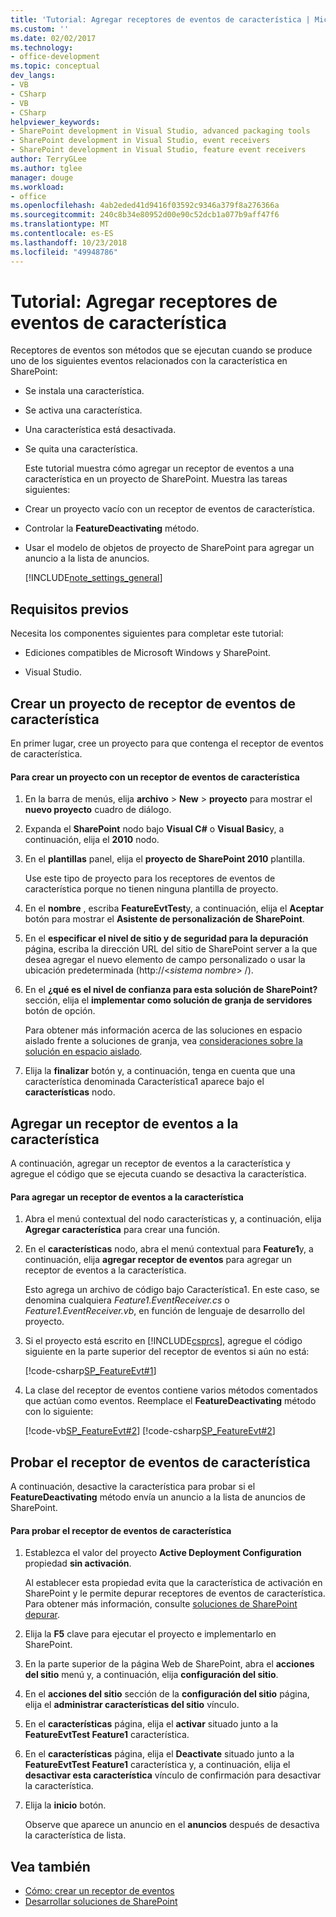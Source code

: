 ```yaml
---
title: 'Tutorial: Agregar receptores de eventos de característica | Microsoft Docs'
ms.custom: ''
ms.date: 02/02/2017
ms.technology:
- office-development
ms.topic: conceptual
dev_langs:
- VB
- CSharp
- VB
- CSharp
helpviewer_keywords:
- SharePoint development in Visual Studio, advanced packaging tools
- SharePoint development in Visual Studio, event receivers
- SharePoint development in Visual Studio, feature event receivers
author: TerryGLee
ms.author: tglee
manager: douge
ms.workload:
- office
ms.openlocfilehash: 4ab2eded41d9416f03592c9346a379f8a276366a
ms.sourcegitcommit: 240c8b34e80952d00e90c52dcb1a077b9aff47f6
ms.translationtype: MT
ms.contentlocale: es-ES
ms.lasthandoff: 10/23/2018
ms.locfileid: "49948786"
---
```

# <a name="walkthrough-add-feature-event-receivers"></a>Tutorial: Agregar receptores de eventos de característica
  Receptores de eventos son métodos que se ejecutan cuando se produce uno de los siguientes eventos relacionados con la característica en SharePoint:

- Se instala una característica.

- Se activa una característica.

- Una característica está desactivada.

- Se quita una característica.

  Este tutorial muestra cómo agregar un receptor de eventos a una característica en un proyecto de SharePoint. Muestra las tareas siguientes:

- Crear un proyecto vacío con un receptor de eventos de característica.

- Controlar la **FeatureDeactivating** método.

- Usar el modelo de objetos de proyecto de SharePoint para agregar un anuncio a la lista de anuncios.

  [!INCLUDE[note_settings_general](../sharepoint/includes/note-settings-general-md.md)]

## <a name="prerequisites"></a>Requisitos previos
 Necesita los componentes siguientes para completar este tutorial:

-   Ediciones compatibles de Microsoft Windows y SharePoint.

-   Visual Studio.

## <a name="create-a-feature-event-receiver-project"></a>Crear un proyecto de receptor de eventos de característica
 En primer lugar, cree un proyecto para que contenga el receptor de eventos de característica.

#### <a name="to-create-a-project-with-a-feature-event-receiver"></a>Para crear un proyecto con un receptor de eventos de característica

1.  En la barra de menús, elija **archivo** > **New** > **proyecto** para mostrar el **nuevo proyecto** cuadro de diálogo.

2.  Expanda el **SharePoint** nodo bajo **Visual C#** o **Visual Basic**y, a continuación, elija el **2010** nodo.

3.  En el **plantillas** panel, elija el **proyecto de SharePoint 2010** plantilla.

     Use este tipo de proyecto para los receptores de eventos de característica porque no tienen ninguna plantilla de proyecto.

4.  En el **nombre** , escriba **FeatureEvtTest**y, a continuación, elija el **Aceptar** botón para mostrar el **Asistente de personalización de SharePoint**.

5.  En el **especificar el nivel de sitio y de seguridad para la depuración** página, escriba la dirección URL del sitio de SharePoint server a la que desea agregar el nuevo elemento de campo personalizado o usar la ubicación predeterminada (http://\<*sistema nombre*> /).

6.  En el **¿qué es el nivel de confianza para esta solución de SharePoint?** sección, elija el **implementar como solución de granja de servidores** botón de opción.

     Para obtener más información acerca de las soluciones en espacio aislado frente a soluciones de granja, vea [consideraciones sobre la solución en espacio aislado](../sharepoint/sandboxed-solution-considerations.md).

7.  Elija la **finalizar** botón y, a continuación, tenga en cuenta que una característica denominada Característica1 aparece bajo el **características** nodo.

## <a name="add-an-event-receiver-to-the-feature"></a>Agregar un receptor de eventos a la característica
 A continuación, agregar un receptor de eventos a la característica y agregue el código que se ejecuta cuando se desactiva la característica.

#### <a name="to-add-an-event-receiver-to-the-feature"></a>Para agregar un receptor de eventos a la característica

1.  Abra el menú contextual del nodo características y, a continuación, elija **Agregar característica** para crear una función.

2.  En el **características** nodo, abra el menú contextual para **Feature1**y, a continuación, elija **agregar receptor de eventos** para agregar un receptor de eventos a la característica.

     Esto agrega un archivo de código bajo Característica1. En este caso, se denomina cualquiera *Feature1.EventReceiver.cs* o *Feature1.EventReceiver.vb*, en función de lenguaje de desarrollo del proyecto.

3.  Si el proyecto está escrito en [!INCLUDE[csprcs](../sharepoint/includes/csprcs-md.md)], agregue el código siguiente en la parte superior del receptor de eventos si aún no está:

     [!code-csharp[SP_FeatureEvt#1](../sharepoint/codesnippet/CSharp/featureevttest2/features/feature1/feature1.eventreceiver.cs#1)]

4.  La clase del receptor de eventos contiene varios métodos comentados que actúan como eventos. Reemplace el **FeatureDeactivating** método con lo siguiente:

     [!code-vb[SP_FeatureEvt#2](../sharepoint/codesnippet/VisualBasic/featureevt2vb/features/feature1/feature1.eventreceiver.vb#2)]
     [!code-csharp[SP_FeatureEvt#2](../sharepoint/codesnippet/CSharp/featureevttest2/features/feature1/feature1.eventreceiver.cs#2)]

## <a name="test-the-feature-event-receiver"></a>Probar el receptor de eventos de característica
 A continuación, desactive la característica para probar si el **FeatureDeactivating** método envía un anuncio a la lista de anuncios de SharePoint.

#### <a name="to-test-the-feature-event-receiver"></a>Para probar el receptor de eventos de característica

1.  Establezca el valor del proyecto **Active Deployment Configuration** propiedad **sin activación**.

     Al establecer esta propiedad evita que la característica de activación en SharePoint y le permite depurar receptores de eventos de característica. Para obtener más información, consulte [soluciones de SharePoint depurar](../sharepoint/debugging-sharepoint-solutions.md).

2.  Elija la **F5** clave para ejecutar el proyecto e implementarlo en SharePoint.

3.  En la parte superior de la página Web de SharePoint, abra el **acciones del sitio** menú y, a continuación, elija **configuración del sitio**.

4.  En el **acciones del sitio** sección de la **configuración del sitio** página, elija el **administrar características del sitio** vínculo.

5.  En el **características** página, elija el **activar** situado junto a la **FeatureEvtTest Feature1** característica.

6.  En el **características** página, elija el **Deactivate** situado junto a la **FeatureEvtTest Feature1** característica y, a continuación, elija el **desactivar esta característica**  vínculo de confirmación para desactivar la característica.

7.  Elija la **inicio** botón.

     Observe que aparece un anuncio en el **anuncios** después de desactiva la característica de lista.

## <a name="see-also"></a>Vea también

- [Cómo: crear un receptor de eventos](../sharepoint/how-to-create-an-event-receiver.md)
- [Desarrollar soluciones de SharePoint](../sharepoint/developing-sharepoint-solutions.md)